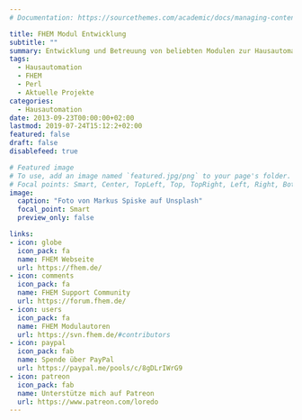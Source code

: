 ```yaml
---
# Documentation: https://sourcethemes.com/academic/docs/managing-content/

title: FHEM Modul Entwicklung
subtitle: ""
summary: Entwicklung und Betreuung von beliebten Modulen zur Hausautomatisierung
tags:
  - Hausautomation
  - FHEM
  - Perl
  - Aktuelle Projekte
categories:
  - Hausautomation
date: 2013-09-23T00:00:00+02:00
lastmod: 2019-07-24T15:12:2+02:00
featured: false
draft: false
disablefeed: true

# Featured image
# To use, add an image named `featured.jpg/png` to your page's folder.
# Focal points: Smart, Center, TopLeft, Top, TopRight, Left, Right, BottomLeft, Bottom, BottomRight.
image:
  caption: "Foto von Markus Spiske auf Unsplash"
  focal_point: Smart
  preview_only: false

links:
- icon: globe
  icon_pack: fa
  name: FHEM Webseite
  url: https://fhem.de/
- icon: comments
  icon_pack: fa
  name: FHEM Support Community
  url: https://forum.fhem.de/
- icon: users
  icon_pack: fa
  name: FHEM Modulautoren
  url: https://svn.fhem.de/#contributors
- icon: paypal
  icon_pack: fab
  name: Spende über PayPal
  url: https://paypal.me/pools/c/8gDLrIWrG9
- icon: patreon
  icon_pack: fab
  name: Unterstütze mich auf Patreon
  url: https://www.patreon.com/loredo
---
```


